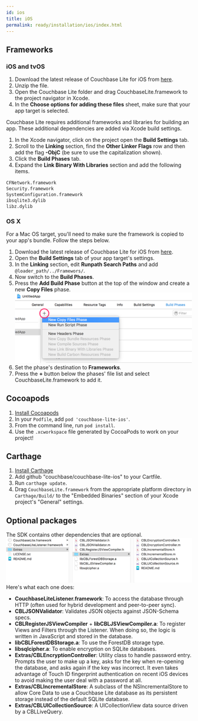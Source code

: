 ```yaml
---
id: ios
title: iOS
permalink: ready/installation/ios/index.html
---
```


## Frameworks

### iOS and tvOS

1. Download the latest release of Couchbase Lite for iOS from [here](http://www.couchbase.com/nosql-databases/downloads#couchbase-mobile).
2. Unzip the file.
3. Open the Couchbase Lite folder and drag CouchbaseLite.framework to the project navigator in Xcode.
4. In the **Choose options for adding these files** sheet, make sure that your app target is selected.

Couchbase Lite requires additional frameworks and libraries for building an app. These additional dependencies are added via Xcode build settings.

1. In the Xcode navigator, click on the project open the **Build Settings** tab.
2. Scroll to the **Linking** section, find the **Other Linker Flags** row and then add the flag **-ObjC** (be sure to use the capitalization shown).
3. Click the **Build Phases** tab.
4. Expand the **Link Binary With Libraries** section and add the following items.

```
CFNetwork.framework
Security.framework
SystemConfiguration.framework
ibsqlite3.dylib
libz.dylib
```

### OS X

For a Mac OS target, you'll need to make sure the framework is copied to your app's bundle. Follow the steps below.

1. Download the latest release of Couchbase Lite for iOS from [here](http://www.couchbase.com/nosql-databases/downloads#couchbase-mobile).
2. Open the **Build Settings** tab of your app target's settings.
3. In the **Linking** section, edit **Runpath Search Paths** and add `@loader_path/../Framewors/`.
4. Now switch to the **Build Phases**.
5. Press the **Add Build Phase** button at the top of the window and create a new **Copy Files** phase.
    ![](img/ios-copy-files-phase.png)
6. Set the phase's destination to **Frameworks**.
7. Press the **+** button below the phases' file list and select CouchbaseLite.framework to add it.


## Cocoapods

1. [Install Cocoapods](https://guides.cocoapods.org/using/getting-started.html)
2. In your `Podfile`, add `pod 'couchbase-lite-ios'`.
3. From the command line, run `pod install`.
4. Use the `.xcworkspace` file generated by CocoaPods to work on your project!

## Carthage

1. [Install Carthage](https://github.com/Carthage/Carthage#installing-carthage)
2. Add github "couchbase/couchbase-lite-ios" to your Cartfile.
3. Run `carthage update`.
4. Drag `CouchbaseLite.framework` from the appropriate platform directory in `Carthage/Build/` to the "Embedded Binaries" section of your Xcode project's "General" settings.

## Optional packages

The SDK contains other dependencies that are optional.
![](img/ios-download.png)
Here's what each one does:

- **CouchbaseLiteListener.framework**: To access the database through HTTP (often used for hybrid development and peer-to-peer sync).
- **CBLJSONValidator**: Validates JSON objects against JSON-Schema specs.
- **CBLRegisterJSViewCompiler** + **libCBLJSViewCompiler.a**: To register Views and Filters through the Listener. When doing so, the logic is written in JavaScript and stored in the database.
- **libCBLForestDBStorage.a**: To use the ForestDB storage type.
- **libsqlcipher.a**: To enable encryption on SQLite databases.
- **Extras/CBLEncryptionController**: Utility class to handle password entry. Prompts the user to make up a key, asks for the key when re-opening the database, and asks again if the key was incorrect. It even takes advantage of Touch ID fingerprint authentication on recent iOS devices to avoid making the user deal with a password at all.
- **Extras/CBLIncrementalStore**: A subclass of the NSIncrementalStore to allow Core Data to use a Couchbase Lite database as its persistent storage instead of the default SQLite database.
- **Extras/CBLUICollectionSource**: A UICollectionView data source driven by a CBLLiveQuery.